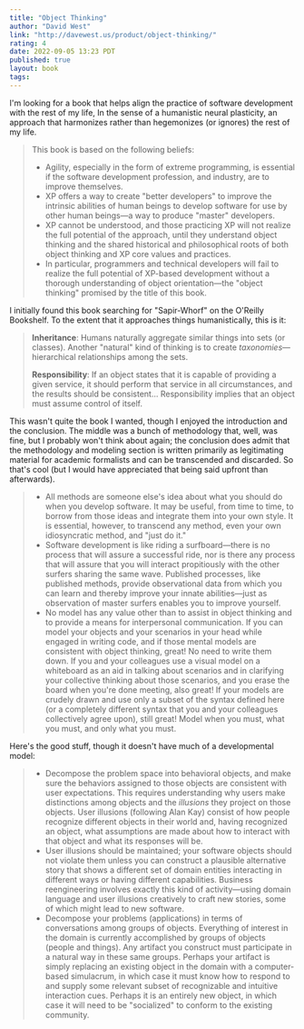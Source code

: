 ```yaml
---
title: "Object Thinking"
author: "David West"
link: "http://davewest.us/product/object-thinking/"
rating: 4
date: 2022-09-05 13:23 PDT
published: true
layout: book
tags:
---
```

I'm looking for a book that helps align the practice of software development with the rest of my life, In the sense of a humanistic neural plasticity, an approach that harmonizes rather than hegemonizes (or ignores) the rest of my life. 

<blockquote markdown="1">
This book is based on the following beliefs:

* Agility, especially in the form of extreme programming, is essential if the software development profession, and industry, are to improve themselves.
* XP offers a way to create "better developers" to improve the intrinsic abilities of human beings to develop software for use by other human beings—a way to produce "master" developers.
* XP cannot be understood, and those practicing XP will not realize the full potential of the approach, until they understand object thinking and the shared historical and philosophical roots of both object thinking and XP core values and practices.
* In particular, programmers and technical developers will fail to realize the full potential of XP-based development without a thorough understanding of object orientation—the "object thinking" promised by the title of this book.
</blockquote>

I initially found this book searching for "Sapir-Whorf" on the O'Reilly Bookshelf. To the extent that it approaches things humanistically, this is it:

> **Inheritance**: Humans naturally aggregate similar things into sets (or classes). Another "natural" kind of thinking is to create *taxonomies*—hierarchical relationships among the sets.
> 
> **Responsibility**:  If an object states that it is capable of providing a given service, it should perform that service in all circumstances, and the results should be consistent... Responsibility implies that an object must assume control of itself.

This wasn't quite the book I wanted, though I enjoyed the introduction and the conclusion. The middle was a bunch of methodology that, well, was fine, but I probably won't think about again; the conclusion does admit that the methodology and modeling section is written primarily as legitimating material for academic formalists and can be transcended and discarded. So that's cool (but I would have appreciated that being said upfront than afterwards).

> * All methods are someone else's idea about what you should do when you develop software. It may be useful, from time to time, to borrow from those ideas and integrate them into your own style. It is essential, however, to transcend any method, even your own idiosyncratic method, and "just do it."
> * Software development is like riding a surfboard—there is no process that will assure a successful ride, nor is there any process that will assure that you will interact propitiously with the other surfers sharing the same wave. Published processes, like published methods, provide observational data from which you can learn and thereby improve your innate abilities—just as observation of master surfers enables you to improve yourself.
> * No model has any value other than to assist in object thinking and to provide a means for interpersonal communication. If you can model your objects and your scenarios in your head while engaged in writing code, and if those mental models are consistent with object thinking, great! No need to write them down. If you and your colleagues use a visual model on a whiteboard as an aid in talking about scenarios and in clarifying your collective thinking about those scenarios, and you erase the board when you're done meeting, also great! If your models are crudely drawn and use only a subset of the syntax defined here (or a completely different syntax that you and your colleagues collectively agree upon), still great! Model when you must, what you must, and only what you must.


Here's the good stuff, though it doesn't have much of a developmental model:

<blockquote markdown="1">

* Decompose the problem space into behavioral objects, and make sure the behaviors assigned to those objects are consistent with user expectations. This requires understanding why users make distinctions among objects and the *illusions* they project on those objects. User illusions (following Alan Kay) consist of how people recognize different objects in their world and, having recognized an object, what assumptions are made about how to interact with that object and what its responses will be.
* User illusions should be maintained; your software objects should not violate them unless you can construct a plausible alternative story that shows a different set of domain entities interacting in different ways or having different capabilities. Business reengineering involves exactly this kind of activity—using domain language and user illusions creatively to craft new stories, some of which might lead to new software.
* Decompose your problems (applications) in terms of conversations among groups of objects. Everything of interest in the domain is currently accomplished by groups of objects (people and things). Any artifact you construct must participate in a natural way in these same groups. Perhaps your artifact is simply replacing an existing object in the domain with a computer-based simulacrum, in which case it must know how to respond to and supply some relevant subset of recognizable and intuitive interaction cues. Perhaps it is an entirely new object, in which case it will need to be "socialized" to conform to the existing community.

</blockquote>
